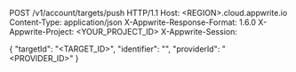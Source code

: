 POST /v1/account/targets/push HTTP/1.1
Host: &lt;REGION&gt;.cloud.appwrite.io
Content-Type: application/json
X-Appwrite-Response-Format: 1.6.0
X-Appwrite-Project: <YOUR_PROJECT_ID>
X-Appwrite-Session: 

{
  "targetId": "<TARGET_ID>",
  "identifier": "<IDENTIFIER>",
  "providerId": "<PROVIDER_ID>"
}
